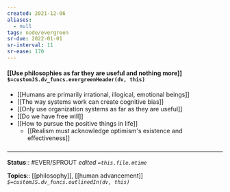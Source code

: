 ```yaml
---
created: 2021-12-06 
aliases:
  - null
tags: node/evergreen
sr-due: 2022-01-01
sr-interval: 11
sr-ease: 170
---
```


#### [[Use philosophies as far they are useful and nothing more]] `$=customJS.dv_funcs.evergreenHeader(dv, this)`

- [[Humans are primarily irrational, illogical, emotional beings]]
- [[The way systems work can create cognitive bias]]
- [[Only use organization systems as far as they are useful]]
- [[Do we have free will]]
- [[How to pursue the positive things in life]]
	- [[Realism must acknowledge optimism's existence and effectiveness]]
### <hr class="footnote"/>

**Status**:: #EVER/SPROUT 
*edited `=this.file.mtime`*

**Topics**:: [[philosophy]], [[human advancement]]
*`$=customJS.dv_funcs.outlinedIn(dv, this)`*
